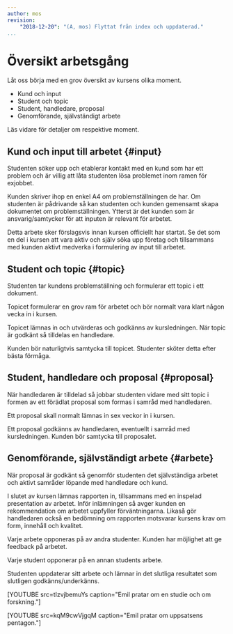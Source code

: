 ```yaml
---
author: mos
revision:
    "2018-12-20": "(A, mos) Flyttat från index och uppdaterad."
...
```

Översikt arbetsgång
===========================

Låt oss börja med en grov översikt av kursens olika moment.

* Kund och input
* Student och topic
* Student, handledare, proposal
* Genomförande, självständigt arbete

Läs vidare för detaljer om respektive moment.



Kund och input till arbetet {#input}
---------------------------

Studenten söker upp och etablerar kontakt med en kund som har ett problem och är villig att låta studenten lösa problemet inom ramen för exjobbet.

Kunden skriver ihop en enkel A4 om problemställningen de har. Om studenten är pådrivande så kan studenten och kunden gemensamt skapa dokumentet om problemställningen. Ytterst är det kunden som är ansvarig/samtycker för att inputen är relevant för arbetet.

Detta arbete sker förslagsvis innan kursen officiellt har startat. Se det som en del i kursen att vara aktiv och själv söka upp företag och tillsammans med kunden aktivt medverka i formulering av input till arbetet.



Student och topic {#topic}
---------------------------

Studenten tar kundens problemställning och formulerar ett topic i ett dokument.

Topicet formulerar en grov ram för arbetet och bör normalt vara klart någon vecka in i kursen.

Topicet lämnas in och utvärderas och godkänns av kursledningen. När topic är godkänt så tilldelas en handledare.

Kunden bör naturligtvis samtycka till topicet. Studenter sköter detta efter bästa förmåga.



Student, handledare och proposal {#proposal}
---------------------------

När handledaren är tilldelad så jobbar studenten vidare med sitt topic i formen av ett förädlat proposal som formas i samråd med handledaren.

Ett proposal skall normalt lämnas in sex veckor in i kursen.

Ett proposal godkänns av handledaren, eventuellt i samråd med kursledningen. Kunden bör samtycka till proposalet.



Genomförande, självständigt arbete {#arbete}
---------------------------

När proposal är godkänt så genomför studenten det självständiga arbetet och aktivt samråder löpande med handledare och kund.

I slutet av kursen lämnas rapporten in, tillsammans med en inspelad presentation av arbetet. Inför inlämningen så avger kunden en rekommendation om arbetet uppfyller förväntningarna. Likaså gör handledaren också en bedömning om rapporten motsvarar kursens krav om form, innehåll och kvalitet.

Varje arbete opponeras på av andra studenter. Kunden har möjlighet att ge feedback på arbetet.

Varje student opponerar på en annan students arbete.

Studenten uppdaterar sitt arbete och lämnar in det slutliga resultatet som slutligen godkänns/underkänns.

[YOUTUBE src=tIzvjbemuYs caption="Emil pratar om en studie och om forskning."]


[YOUTUBE src=kqM9cwVjgqM caption="Emil pratar om uppsatsens pentagon."]

